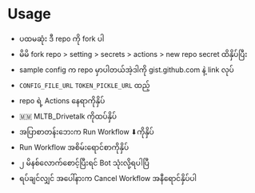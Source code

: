 # Usage
 - ပထမဆုံး ဒီ repo ကို fork ပါ
 - မိမိ fork repo > setting > secrets > actions > new repo secret ထိနှိပ်ပြီး 
 - sample config က repo မှာပါတယ်အဲ့ဒါကို gist.github.com နဲ့ link လုပ်
 - `CONFIG_FILE_URL` `TOKEN_PICKLE_URL` ထည့် 
 - repo ရဲ့ Actions နေရာကိုနှိပ်
 - 🇲🇲 MLTB_Drivetalk ကိုထပ်နှိပ်
 - အပြာစာတန်းဘေးက Run Workflow ⬇ကိုနှိပ်
 - Run Workflow အစိမ်းရောင်စာကိုနှိပ်
 - ၂ မိနစ်လောက်စောင့်ပြီးရင် Bot သုံးလို့ရပါပြီ
 - ရပ်ချင်လျှင် အပေါ်နားက Cancel Workflow အနီရောင်နှိပ်ပါ
